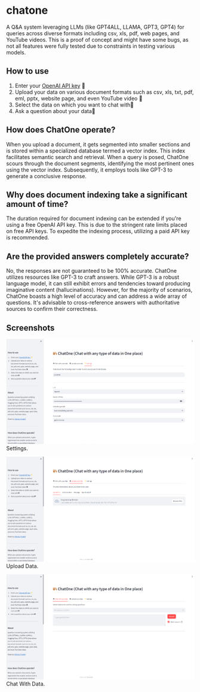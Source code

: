 # chatone
A Q&amp;A system leveraging LLMs (like GPT4ALL, LLAMA, GPT3, GPT4) for queries across diverse formats including csv, xls, pdf, web pages, and YouTube videos.
This is a proof of concept and might have some bugs, as not all features were fully tested due to constraints in testing various models.

## How to use
1. Enter your [OpenAI API key](https://platform.openai.com/account/api-keys) 🔑
2. Upload your data on various document formats such as csv, xls, txt, pdf, eml, pptx, website page, and even YouTube video 📄
3. Select the data on which you want to chat with💬
4. Ask a question about your data💬

## How does ChatOne operate?
When you upload a document, it gets segmented into smaller sections and is stored within a specialized database termed a vector index. This index facilitates semantic search and retrieval.
When a query is posed, ChatOne scours through the document segments, identifying the most pertinent ones using the vector index. Subsequently, it employs tools like GPT-3 to generate a conclusive response.

## Why does document indexing take a significant amount of time?
The duration required for document indexing can be extended if you're using a free OpenAI API key. This is due to the stringent rate limits placed on free API keys. To expedite the indexing process, utilizing a paid API key is recommended.

## Are the provided answers completely accurate?
No, the responses are not guaranteed to be 100% accurate. ChatOne utilizes resources like GPT-3 to craft answers. While GPT-3 is a robust language model, it can still exhibit errors and tendencies toward producing imaginative content (hallucinations). 
However, for the majority of scenarios, ChatOne boasts a high level of accuracy and can address a wide array of questions. It's advisable to cross-reference answers with authoritative sources to confirm their correctness.

## Screenshots 
![Settings](/screenshots/settings.png)
Settings.

![Upload Data](/screenshots/data.png)
Upload Data.

![Chat](/screenshots/chat.png)
Chat With Data.